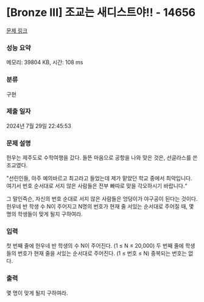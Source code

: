 # [Bronze III] 조교는 새디스트야!! - 14656 

[문제 링크](https://www.acmicpc.net/problem/14656) 

### 성능 요약

메모리: 39804 KB, 시간: 108 ms

### 분류

구현

### 제출 일자

2024년 7월 29일 22:45:53

### 문제 설명

<p>헌우는 제주도로 수학여행을 갔다. 들뜬 마음으로 공항을 나와 맞은 것은, 선글라스를 쓴 조교였다.</p>

<p>"선린인들, 아주 예의바르고 최고라고 들었는데 제가 맡았던 학교 중에서 최악입니다. 여기서 번호 순서대로 서지 않은 사람들은 전부 빠따로 맞을 각오하시기 바랍니다.“</p>

<p>그 말인즉슨, 자신의 번호 순대로 서지 않은 사람들은 엉덩이가 야구공이 된다는 것이다. 헌우네 반 학생 수 N이 주어지고 N명의 번호가 현재 줄 서있는 순서대로 주어질 때, 몇 명의 학생들이 맞게 될지 구하여라.</p>

### 입력 

 <p>첫 번째 줄에 헌우네 반 학생의 수 N이 주어진다. (1 ≤ N ≤ 20,000) 두 번째 줄에 학생들의 번호가 현재 줄을 서있는 순서대로 주어진다. (1 ≤ 번호 ≤ N) 중복되는 번호는 없다.</p>

### 출력 

 <p>몇 명이 맞게 될지 구하여라.</p>

